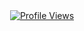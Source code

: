 <div align="center">    
<a href="https://github.com/journey-ad/Moe-Counter" target="_blank">
        <img src="https://count.getloli.com/@heavenyoung1?name=heavenyoung1&theme=original-old&padding=7&offset=0&align=top&scale=1&pixelated=1&darkmode=auto" alt="Profile Views">
    </a>
</div>
    
